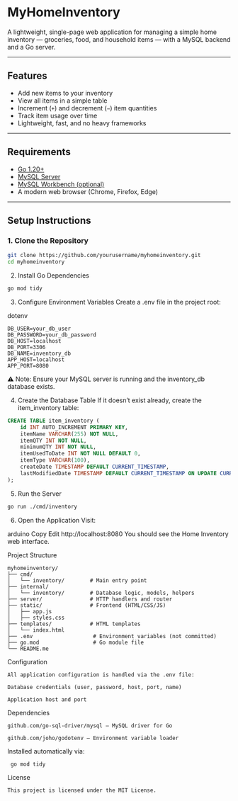 # MyHomeInventory

A lightweight, single-page web application for managing a simple home inventory — groceries, food, and household items — with a MySQL backend and a Go server.

---

## Features

- Add new items to your inventory
- View all items in a simple table
- Increment (`+`) and decrement (`−`) item quantities
- Track item usage over time
- Lightweight, fast, and no heavy frameworks

---

## Requirements

- [Go 1.20+](https://golang.org/dl/)
- [MySQL Server](https://dev.mysql.com/downloads/mysql/)
- [MySQL Workbench (optional)](https://dev.mysql.com/downloads/workbench/)
- A modern web browser (Chrome, Firefox, Edge)

---

## Setup Instructions

### 1. Clone the Repository

```bash
git clone https://github.com/yourusername/myhomeinventory.git
cd myhomeinventory
```
2. Install Go Dependencies
```bash
go mod tidy
```
3. Configure Environment Variables
Create a .env file in the project root:

dotenv
```
DB_USER=your_db_user
DB_PASSWORD=your_db_password
DB_HOST=localhost
DB_PORT=3306
DB_NAME=inventory_db
APP_HOST=localhost
APP_PORT=8080
```
⚠️ Note: Ensure your MySQL server is running and the inventory_db database exists.

4. Create the Database Table
If it doesn’t exist already, create the item_inventory table:


```sql
CREATE TABLE item_inventory (
    id INT AUTO_INCREMENT PRIMARY KEY,
    itemName VARCHAR(255) NOT NULL,
    itemQTY INT NOT NULL,
    minimumQTY INT NOT NULL,
    itemUsedToDate INT NOT NULL DEFAULT 0,
    itemType VARCHAR(100),
    createDate TIMESTAMP DEFAULT CURRENT_TIMESTAMP,
    lastModifiedDate TIMESTAMP DEFAULT CURRENT_TIMESTAMP ON UPDATE CURRENT_TIMESTAMP
);
```
5. Run the Server

```bash
go run ./cmd/inventory
```
6. Open the Application
Visit:

arduino
Copy
Edit
http://localhost:8080
You should see the Home Inventory web interface.

Project Structure
```text
myhomeinventory/
├── cmd/
│   └── inventory/        # Main entry point
├── internal/
│   └── inventory/        # Database logic, models, helpers
├── server/               # HTTP handlers and router
├── static/               # Frontend (HTML/CSS/JS)
│   ├── app.js
│   ├── styles.css
├── templates/            # HTML templates
│   └── index.html
├── .env                   # Environment variables (not committed)
├── go.mod                 # Go module file
└── README.me
```
Configuration
```text
All application configuration is handled via the .env file:

Database credentials (user, password, host, port, name)

Application host and port
```
Dependencies
```text
github.com/go-sql-driver/mysql — MySQL driver for Go

github.com/joho/godotenv — Environment variable loader
```
Installed automatically via:

```bash
 go mod tidy
```
License
```
This project is licensed under the MIT License.
```
